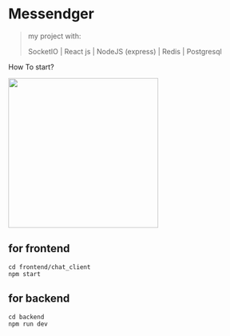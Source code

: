 # Messendger
>my project with:
>
>SocketIO | React js | NodeJS (express) | Redis | Postgresql

How To start?

<img src="https://user-images.githubusercontent.com/73172033/234111194-d94ff7a5-441d-45ee-b449-1a881816ac2b.svg" width="300" />

## for frontend
````
cd frontend/chat_client
npm start
````

## for backend
````
cd backend
npm run dev
````
